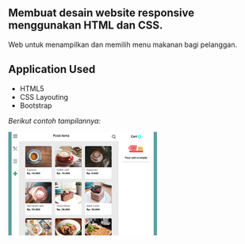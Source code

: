 ## Membuat desain website responsive menggunakan HTML dan CSS.
Web untuk menampilkan dan memilih menu makanan bagi pelanggan.


## Application Used
* HTML5
* CSS Layouting
* Bootstrap


<i>Berikut contoh tampilannya:</i>

![Large + device](https://github.com/atiakhairunican/Devops-Engineer/blob/main/img/cth1.png)

